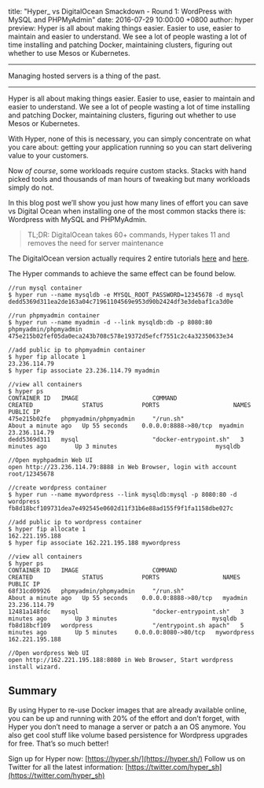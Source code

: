 title: "Hyper_ vs DigitalOcean Smackdown - Round 1: WordPress with MySQL and PHPMyAdmin"
date: 2016-07-29 10:00:00 +0800
author: hyper
preview: Hyper is all about making things easier. Easier to use, easier to maintain and easier to understand. We see a lot of people wasting a lot of time installing and patching Docker, maintaining clusters, figuring out whether to use Mesos or Kubernetes.

---

Managing hosted servers is a thing of the past.

----

Hyper is all about making things easier. Easier to use, easier to maintain and easier to understand. We see a lot of people wasting a lot of time installing and patching Docker, maintaining clusters, figuring out whether to use Mesos or Kubernetes.

With Hyper, none of this is necessary, you can simply concentrate on what you care about: getting your application running so you can start delivering value to your customers.

Now _of course_, some workloads require custom stacks. Stacks with hand picked tools and thousands of man hours of tweaking but many workloads simply do not.

In this blog post we’ll show you just how many lines of effort you can save vs Digital Ocean when installing one of the most common stacks there is: Wordpress with MySQL and PHPMyAdmin.

> TL;DR: DigitalOcean takes 60+ commands, Hyper takes 11 and removes the need for server maintenance

The DigitalOcean version actually requires 2 entire tutorials [here](https://www.digitalocean.com/community/tutorials/how-to-install-wordpress-with-lamp-on-ubuntu-16-04) and [here](https://www.digitalocean.com/community/tutorials/how-to-install-and-secure-phpmyadmin-on-ubuntu-16-04).

The Hyper commands to achieve the same effect can be found below.

	//run mysql container
	​$ hyper run --name mysqldb -e MYSQL_ROOT_PASSWORD=12345678 -d mysql
	dedd5369d311ea2de163a04c71961104569e953d90b2424df3e3debaf1ca3d0e

	//run phpmyadmin container
	$ hyper run --name myadmin -d --link mysqldb:db -p 8080:80 phpmyadmin/phpmyadmin
	475e215b02fef05da0eca243b708c578e19372d5efcf7551c2c4a32350633e34

	//add public ip to phpmyadmin container
	$ hyper fip allocate 1
	23.236.114.79
	$ hyper fip associate 23.236.114.79 myadmin

	//view all containers
	$ hyper ps
	CONTAINER ID   IMAGE                     COMMAND                  	CREATED              STATUS           PORTS                  	NAMES       PUBLIC IP
	475e215b02fe   phpmyadmin/phpmyadmin     "/run.sh"                	About a minute ago   Up 55 seconds    0.0.0.0:8888->80/tcp  myadmin     23.236.114.79
	dedd5369d311   mysql                     "docker-entrypoint.sh"   3 minutes ago        Up 3 minutes                            mysqldb

	//Open myphpadmin Web UI
	open http://23.236.114.79:8888 in Web Browser, login with account root/12345678

	//create wordpress container
	$ hyper run --name mywordpress --link mysqldb:mysql -p 8080:80 -d wordpress
	fb8d18bcf109731dea7e492545e0602d11f31b6e88ad155f9f1fa1158dbe027c

	//add public ip to wordpress container
	$ hyper fip allocate 1
	162.221.195.188
	$ hyper fip associate 162.221.195.188 mywordpress

	//view all containers
	$ hyper ps
	CONTAINER ID   IMAGE                     COMMAND                  CREATED              STATUS           PORTS                  NAMES        PUBLIC IP
	68f31cd09926   phpmyadmin/phpmyadmin     "/run.sh"                About a minute ago   Up 55 seconds    0.0.0.0:8888->80/tcp   myadmin      23.236.114.79
	12481a148fdc   mysql                     "docker-entrypoint.sh"   3 minutes ago        Up 3 minutes                           mysqldb
	fb8d18bcf109   wordpress                 "/entrypoint.sh apach"   5 minutes ago        Up 5 minutes     0.0.0.0:8080->80/tcp   mywordpress  162.221.195.188

	//Open wordpress Web UI
	open http://162.221.195.188:8080 in Web Browser, Start wordpress install wizard.

Summary
----
By using Hyper to re-use Docker images that are already available online, you can be up and running with 20% of the effort and don’t forget, with Hyper you don’t need to manage a server or patch a an OS anymore. You also get cool stuff like volume based persistence for Wordpress upgrades for free. That’s so much better!

Sign up for Hyper now: [https://hyper.sh/](https://hyper.sh/)
Follow us on Twitter for all the latest information: [https://twitter.com/hyper_sh](https://twitter.com/hyper_sh)
